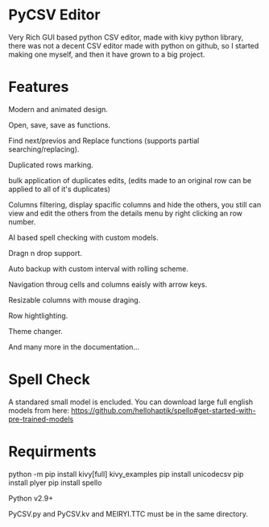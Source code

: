 # PyCSV Editor

Very Rich GUI based python CSV editor, made with kivy python library, there was not a decent CSV editor made with python on github, so I started making one myself, and then it have grown to a big project.

# Features

Modern and animated design.

Open, save, save as functions.

Find next/previos and Replace functions (supports partial searching/replacing).

Duplicated rows marking.

bulk application of duplicates edits, (edits made to an original row can be applied to all of it's duplicates)

Columns filtering, display spacific columns and hide the others, you still can view and edit the others from the details menu by right clicking an row number.

AI based spell checking with custom models.

Dragn n drop support.

Auto backup with custom interval with rolling scheme.

Navigation throug cells and columns eaisly with arrow keys.

Resizable columns with mouse draging.

Row hightlighting.

Theme changer.

And many more in the documentation...

# Spell Check

A standared small model is encluded.
You can download large full english models from here: https://github.com/hellohaptik/spello#get-started-with-pre-trained-models

# Requirments

python -m pip install kivy[full] kivy_examples
pip install unicodecsv
pip install plyer
pip install spello

Python v2.9+

PyCSV.py and PyCSV.kv and MEIRYI.TTC must be in the same directory.
